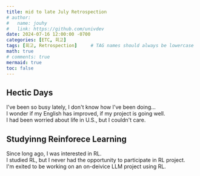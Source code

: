 ```yaml
---
title: mid to late July Retrospection
# author:
#   name: jouhy
#   link: https://github.com/univdev
date: 2024-07-16 12:00:00 -0700
categories: [ETC, 회고]
tags: [회고, Retrospection]     # TAG names should always be lowercase
math: true
# comments: true
mermaid: true
toc: false
---
```


## **Hectic Days**
I've been so busy lately, I don't know how I've been doing...  
I wonder if my English has improved, if my project is going well.  
I had been worried about life in U.S., but I couldn't care.  


## **Studyinng Reinforece Learning**
Since long ago, I was interested in RL.  
I studied RL, but I never had the opportunity to participate in RL project.  
I'm exited to be working on an on-deivice LLM project using RL.  
